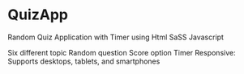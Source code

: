 # QuizApp

Random Quiz Application with Timer using Html SaSS Javascript

Six different topic
Random question
Score option
Timer
Responsive: Supports desktops, tablets, and smartphones

